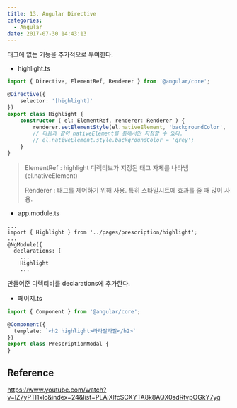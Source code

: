 ```yaml
---
title: 13. Angular Directive
categories:
  - Angular
date: 2017-07-30 14:43:13
---
```


태그에 없는 기능을 추가적으로 부여한다.

- highlight.ts

````typescript
import { Directive, ElementRef, Renderer } from '@angular/core';

@Directive({
    selector: '[highlight]'
})
export class Highlight {
    constructor ( el: ElementRef, renderer: Renderer ) {
        renderer.setElementStyle(el.nativeElement, 'backgroundColor', 'blue');
        // 다음과 같이 nativeElement를 통해서만 지정할 수 있다.
        // el.nativeElement.style.backgroundColor = 'grey';  
    }
}
````

> ElementRef : highlight 디렉티브가 지정된 태그 자체를 나타냄(el.nativeElement)
>
> Renderer : 태그를 제어하기 위해 사용. 특히 스타일시트에 효과를 줄 때 많이 사용.

- app.module.ts

```
...
import { Highlight } from '../pages/prescription/highlight';
...
@NgModule({
  declarations: [
	...
    Highlight
    ...
```

만들어준 디렉티비를 declarations에 추가한다.

- 페이지.ts

````typescript
import { Component } from '@angular/core';

@Component({
  template: `<h2 highlight>라라랄라랄</h2>`
})
export class PrescriptionModal {
}
````

## Reference

https://www.youtube.com/watch?v=lZ7yPTI1xlc&index=24&list=PLAiXlfcSCXYTA8k8AQX0sdRtvpOGkY7yq